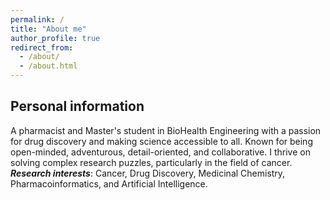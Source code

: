 ```yaml
---
permalink: /
title: "About me"
author_profile: true
redirect_from: 
  - /about/
  - /about.html
---
```


Personal information
------
A pharmacist and Master's student in BioHealth Engineering with a passion for drug discovery and making science accessible to all. Known for being open-minded, adventurous, detail-oriented, and collaborative. I thrive on solving complex research puzzles, particularly in the field of cancer. 
***Research interests***: Cancer, Drug Discovery, Medicinal Chemistry, Pharmacoinformatics, and Artificial Intelligence.
